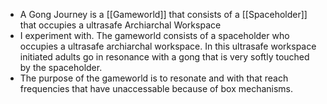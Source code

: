 - A Gong Journey is a [[Gameworld]] that consists of a [[Spaceholder]] that occupies a ultrasafe Archiarchal Workspace
- I experiment with. The gameworld consists of a spaceholder who occupies a ultrasafe archiarchal workspace.
  In this ultrasafe workspace initiated adults go in resonance with a gong that is very softly touched by the spaceholder.
- The purpose of the gameworld is to resonate and with that reach frequencies that have unaccessable because of box mechanisms.